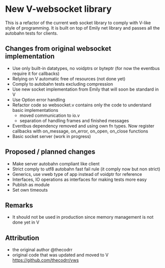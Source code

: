 # New V-websocket library

This is a refactor of the current web socket library to comply with V-like style of programming. It is built on top of Emily net library and passes all the autobahn tests for clients. 

## Changes from original websocket implementation

- Use only built-in datatypes, no voidptrs or byteptr (for now the eventbus require it for callbacks)
- Relying on V automatic free of resources (not done yet)
- Comply to autobahn tests excluding compression
- Use new socket implementation from Emily that will soon be standard in V
- Use Option error handling 
- Refactor code so websocket.v contains only the code to understand basic implementations
    - moved communication to io.v
    - separation of handling frames and finished messages
- Eventbus dependency removed and using own fn types. Now register callbacks with on_message, on_error, on_open, on_close functions
- Basic socket server (work in progress)

## Proposed / planned changes

- Make server autobahn compliant like client
- Strict comply to utf8 autobahn fast fail rule (it comply now but non strict)
- Generics, use vweb type of app instead of voidptr for reference
- Interfaces, IO operations as interfaces for making tests more easy
- Publish as module
- Set own timeouts

## Remarks

- It should not be used in production since memory management is not done yet in V

## Attribution
- the original author @thecodrr 
- original code that was updated and moved to V
   https://github.com/thecodrr/vws